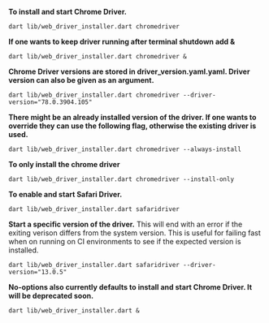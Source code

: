 **To install and start Chrome Driver.**

```dart lib/web_driver_installer.dart chromedriver```

**If one wants to keep driver running after terminal shutdown add &**

```dart lib/web_driver_installer.dart chromedriver &```

**Chrome Driver versions are stored in driver_version.yaml.yaml. Driver version can also be given as an argument.**

```dart lib/web_driver_installer.dart chromedriver --driver-version="78.0.3904.105"```

**There might be an already installed version of the driver. If one wants to override they can use the following flag, otherwise the existing driver is used.**

```dart lib/web_driver_installer.dart chromedriver --always-install```

**To only install the chrome driver**

```dart lib/web_driver_installer.dart chromedriver --install-only```

**To enable and start Safari Driver.**

```dart lib/web_driver_installer.dart safaridriver```

**Start a specific version of the driver.**
This will end with an error if the exiting verison differs from the system version. This is useful for failing fast when on running on CI environments to see if the expected version is installed.

```dart lib/web_driver_installer.dart safaridriver --driver-version="13.0.5"```

**No-options also currently defaults to install and start Chrome Driver. It will be deprecated soon.**

```dart lib/web_driver_installer.dart &```
